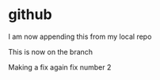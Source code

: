 github
======

I am now appending this from my local repo


This is now on the branch

Making a fix again fix number 2
